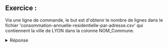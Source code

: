 ## Exercice : 

Via une ligne de commande, le but est d'obtenir le nombre de lignes dans le fichier 'consommation-annuelle-residentielle-par-adresse.csv' qui contiennent la ville de LYON dans la colonne NOM_Commune.







<!DOCTYPE html>
<head>
<head>
</head>
<body>
    	<details>
        	<summary>Réponse</summary>
         
         awk -F";" '{print $9}' consommation-annuelle-residentielle-par-adresse.csv | grep "LYON" | wc -l
         
         awk -F";" 
         
         Va donner le type de séparation dans le fichier CSV (donc ici, le point virgule qui par défaut est
         simplement une virgule). Cette partie dont le -F est important car sans spécification du format 
         de séparation, le résultat change complètement la façon de lire le fichier et donc le résultat.
         
         
         '{print $9}'
         
         Cette partie va aller récupérer la colonne 9, celle des noms de commune.
         
         
         consommation-annuelle-residentielle-par-adresse.csv
         
         Ici, c'est le nom du fichier ou il la commande va se faire
         
         
         | grep "LYON" | wc -l
         
         Cette dernière partie va compléter la commande : on va chercher uniquement la chaine de caractères
         "LYON" et compter les lignes qui les contiennent.
         
         Enfin, le résultat qui doit être obtenu est le suivant : 12421, dans le fichier il y a 12421 
         lignes qui contiennent la commune de LYON.
         
        
    	
</body>
</html>
